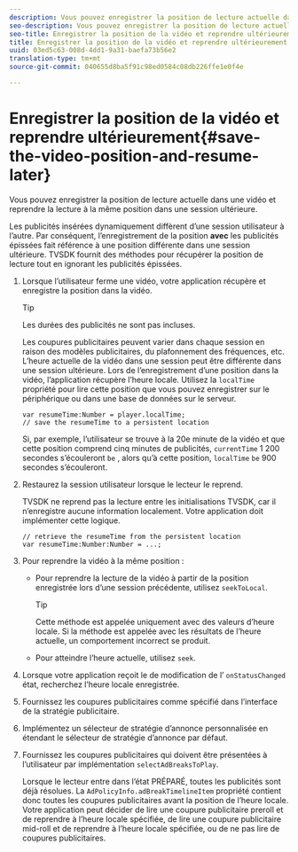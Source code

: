 ```yaml
---
description: Vous pouvez enregistrer la position de lecture actuelle dans une vidéo et reprendre la lecture à la même position dans une session ultérieure.
seo-description: Vous pouvez enregistrer la position de lecture actuelle dans une vidéo et reprendre la lecture à la même position dans une session ultérieure.
seo-title: Enregistrer la position de la vidéo et reprendre ultérieurement
title: Enregistrer la position de la vidéo et reprendre ultérieurement
uuid: 03ed5c63-008d-4dd1-9a31-baefa73b56e2
translation-type: tm+mt
source-git-commit: 040655d8ba5f91c98ed0584c08db226ffe1e0f4e

---
```



# Enregistrer la position de la vidéo et reprendre ultérieurement{#save-the-video-position-and-resume-later}

Vous pouvez enregistrer la position de lecture actuelle dans une vidéo et reprendre la lecture à la même position dans une session ultérieure.

Les publicités insérées dynamiquement diffèrent d’une session utilisateur à l’autre. Par conséquent, l’enregistrement de la position **avec** les publicités épissées fait référence à une position différente dans une session ultérieure. TVSDK fournit des méthodes pour récupérer la position de lecture tout en ignorant les publicités épissées.

1. Lorsque l’utilisateur ferme une vidéo, votre application récupère et enregistre la position dans la vidéo.

   >[!TIP]
   >
   >Les durées des publicités ne sont pas incluses.

   Les coupures publicitaires peuvent varier dans chaque session en raison des modèles publicitaires, du plafonnement des fréquences, etc. L’heure actuelle de la vidéo dans une session peut être différente dans une session ultérieure. Lors de l’enregistrement d’une position dans la vidéo, l’application récupère l’heure locale. Utilisez la `localTime` propriété pour lire cette position que vous pouvez enregistrer sur le périphérique ou dans une base de données sur le serveur.

   ```
   var resumeTime:Number = player.localTime; 
   // save the resumeTime to a persistent location
   ```

   Si, par exemple, l’utilisateur se trouve à la 20e minute de la vidéo et que cette position comprend cinq minutes de publicités, `currentTime` 1 200 secondes s’écouleront `be` , alors qu’à cette position, `localTime` `be` 900 secondes s’écouleront.

1. Restaurez la session utilisateur lorsque le lecteur  le  reprend.

   TVSDK ne reprend pas la lecture entre les initialisations TVSDK, car il n’enregistre aucune information localement. Votre application doit implémenter cette logique.

   ```
   // retrieve the resumeTime from the persistent location 
   var resumeTime:Number:Number = ...;
   ```

1. Pour reprendre la vidéo à la même position :

   * Pour reprendre la lecture de la vidéo à partir de la position enregistrée lors d’une session précédente, utilisez `seekToLocal`.

      >[!TIP]
      >
      >Cette méthode est appelée uniquement avec des valeurs d’heure locale. Si la méthode est appelée avec les résultats de l’heure actuelle, un comportement incorrect se produit.

   * Pour atteindre l’heure actuelle, utilisez `seek`.

1. Lorsque votre application reçoit le  de modification de l’ `onStatusChanged` état, recherchez l’heure locale enregistrée.
1. Fournissez les coupures publicitaires comme spécifié dans l’interface de la stratégie publicitaire.
1. Implémentez un sélecteur de stratégie d’annonce personnalisée en étendant le sélecteur de stratégie d’annonce par défaut.
1. Fournissez les coupures publicitaires qui doivent être présentées à l’utilisateur par implémentation `selectAdBreaksToPlay`.

   Lorsque le lecteur entre dans l’état PRÉPARÉ, toutes les publicités sont déjà résolues. La `AdPolicyInfo.adBreakTimelineItem` propriété contient donc toutes les coupures publicitaires avant la position de l’heure locale. Votre application peut décider de lire une coupure publicitaire preroll et de reprendre à l’heure locale spécifiée, de lire une coupure publicitaire mid-roll et de reprendre à l’heure locale spécifiée, ou de ne pas lire de coupures publicitaires.
